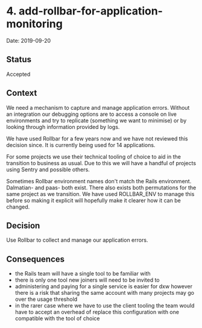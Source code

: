 # 4. add-rollbar-for-application-monitoring

Date: 2019-09-20

## Status

Accepted

## Context

We need a mechanism to capture and manage application errors. Without an
integration our debugging options are to access a console on live environments
and try to replicate (something we want to minimise) or by looking through
information provided by logs.

We have used Rollbar for a few years now and we have not reviewed this decision
since. It is currently being used for 14 applications.

For some projects we use their technical tooling of choice to aid in the
transition to business as usual. Due to this we will have a handful of projects
using Sentry and possible others.

Sometimes Rollbar environment names don't match the Rails environment.
Dalmatian-<project> and paas-<project> both exist. There also exists both
permutations for the same project as we transition. We have used ROLLBAR_ENV to
manage this before so making it explicit will hopefully make it clearer how it
can be changed.

## Decision

Use Rollbar to collect and manage our application errors.

## Consequences

- the Rails team will have a single tool to be familiar with
- there is only one tool new joiners will need to be invited to
- administering and paying for a single service is easier for dxw however there
  is a risk that sharing the same account with many projects may go over the
  usage threshold
- in the rarer case where we have to use the client tooling the team would have
  to accept an overhead of replace this configuration with one compatible with
  the tool of choice
